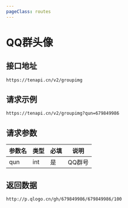 ```yaml
---
pageClass: routes
---
```


# QQ群头像 <Badge text="正常" type="tip"/>

## 接口地址

``` 
https://tenapi.cn/v2/groupimg
```

## 请求示例

```
https://tenapi.cn/v2/groupimg?qun=679849986
```

## 请求参数

| 参数名 | 类型 | 必填 | 说明 |
| --- | --- | --- | --- |
| qun | int | 是 | QQ群号 |

## 返回数据

```
http://p.qlogo.cn/gh/679849986/679849986/100
```

<ads></ads>